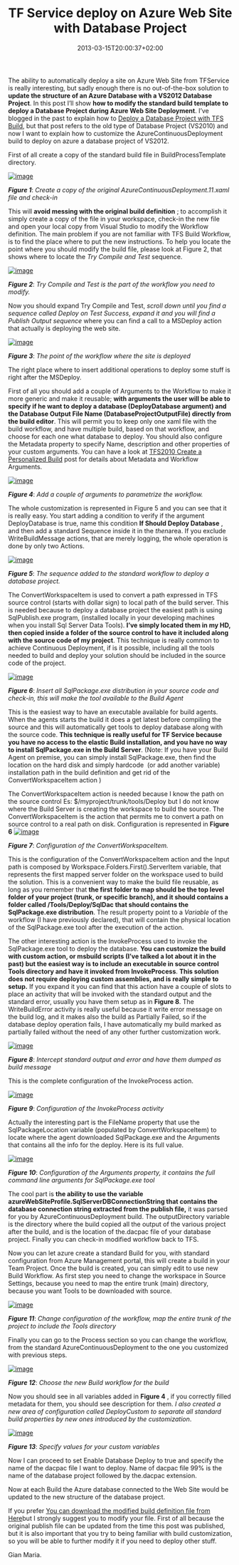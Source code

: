 ﻿---
title: "TF Service deploy on Azure Web Site with Database Project"
description: ""
date: 2013-03-15T20:00:37+02:00
draft: false
tags: [Continuos Integration,DataDude,TfsBuild]
categories: [Tfs]
---
The ability to automatically deploy a site on Azure Web Site from TFService is really interesting, but sadly enough there is no out-of-the-box solution to  **update the structure of an Azure Database with a VS2012 Database Project**. In this post I’ll show  **how to modify the standard build template to deploy a Database Project during Azure Web Site Deployment**. I’ve blogged in the past to explain how to [Deploy a Database Project with TFS Build](http://www.codewrecks.com/blog/index.php/2010/01/04/deploy-a-database-project-with-tfs-build-2010/), but that post refers to the old type of Database Project (VS2010) and now I want to explain how to customize the AzureContinuousDeployment build to deploy on azure a database project of VS2012.

First of all create a copy of the standard build file in BuildProcessTemplate directory.

[![image](https://www.codewrecks.com/blog/wp-content/uploads/2013/03/image_thumb7.png "image")](https://www.codewrecks.com/blog/wp-content/uploads/2013/03/image7.png)

 ***Figure 1***: *Create a copy of the original AzureContinuousDeployment.11.xaml file and check-in*

This will **avoid messing with the original build definition** ; to accomplish it simply create a copy of the file in your workspace, check-in the new file and open your local copy from Visual Studio to modify the Workflow definition. The main problem if you are not familiar with TFS Build Workflow, is to find the place where to put the new instructions. To help you locate the point where you should modify the build file, please look at Figure 2, that shows where to locate the *Try Compile and Test* sequence.

[![image](https://www.codewrecks.com/blog/wp-content/uploads/2013/03/image_thumb8.png "image")](https://www.codewrecks.com/blog/wp-content/uploads/2013/03/image8.png)

 ***Figure 2***: *Try Compile and Test is the part of the workflow you need to modify.*

Now you should expand Try Compile and Test, *scroll down until you find a sequence called Deploy on Test Success*, *expand it and you will find a Publish Output sequence* where you can find a call to a MSDeploy action that actually is deploying the web site.

[![image](https://www.codewrecks.com/blog/wp-content/uploads/2013/03/image_thumb9.png "image")](https://www.codewrecks.com/blog/wp-content/uploads/2013/03/image9.png)

 ***Figure 3***: *The point of the workflow where the site is deployed*

The right place where to insert additional operations to deploy some stuff is right after the MSDeploy.

First of all you should add a couple of Arguments to the Workflow to make it more generic and make it reusable;  **with arguments the user will be able to specify if he want to deploy a database (DeployDatabase argument) and the Database Output File Name (DatabaseProjectOutputFile) directly from the build editor**. This will permit you to keep only one xaml file with the build workflow, and have multiple build, based on that workflow, and choose for each one what database to deploy. You should also configure the Metadata property to specify Name, description and other properties of your custom arguments. You can have a look at [TFS2010 Create a Personalized Build](http://www.codewrecks.com/blog/index.php/2010/11/26/tfs-build-2010create-a-personalized-build/) post for details about Metadata and Workflow Arguments.

[![image](https://www.codewrecks.com/blog/wp-content/uploads/2013/03/image_thumb10.png "image")](https://www.codewrecks.com/blog/wp-content/uploads/2013/03/image10.png)

 ***Figure 4***: *Add a couple of arguments to parametrize the workflow.*

The whole customization is represented in Figure 5 and you can see that it is really easy. You start adding a condition to verify if the argument DeployDatabase is true, name this condition  **If Should Deploy Database** , and then add a standard Sequence inside it in the *then*area. If you exclude WriteBuildMessage actions, that are merely logging, the whole operation is done by only two Actions.

[![image](https://www.codewrecks.com/blog/wp-content/uploads/2013/03/image_thumb11.png "image")](https://www.codewrecks.com/blog/wp-content/uploads/2013/03/image11.png)

 ***Figure 5***: *The sequence added to the standard workflow to deploy a database project.*

The ConvertWorkspaceItem is used to convert a path expressed in TFS source control (starts with dollar sign) to local path of the build server. This is needed because to deploy a database project the easiest path is using SqlPublish.exe program, (installed locally in your developing machines when you install Sql Server Data Tools).  **I’ve simply located them in my HD, then copied inside a folder of the source control to have it included along with the source code of my project**. This technique is really common to achieve Continuous Deployment, if is it possible, including all the tools needed to build and deploy your solution should be included in the source code of the project.

[![image](https://www.codewrecks.com/blog/wp-content/uploads/2013/03/image_thumb12.png "image")](https://www.codewrecks.com/blog/wp-content/uploads/2013/03/image12.png)

 ***Figure 6***: *Insert all SqlPackage.exe distribution in your source code and check-in, this will make the tool available to the Build Agent*

This is the easiest way to have an executable available for build agents. When the agents starts the build it does a get latest before compiling the source and this will automatically get tools to deploy database along with the source code.  **This technique is really useful for TF Service because you have no access to the elastic Build installation, and you have no way to install SqlPackage.exe in the Build Server**. (Note: If you have your Build Agent on premise, you can simply install SqlPackage.exe, then find the location on the hard disk and simply hardcode  (or add another variable) installation path in the build definition and get rid of the ConvertWorkspaceItem action )

The ConvertWorkspaceItem action is needed because I know the path on the source control Es: $/myproject/trunk/tools/Deploy but I do not know where the Build Server is creating the workspace to build the source. The ConvertWorkspaceItem is the action that permits me to convert a path on source control to a real path on disk. Configuration is represented in  **Figure 6** [![image](https://www.codewrecks.com/blog/wp-content/uploads/2013/03/image_thumb13.png "image")](https://www.codewrecks.com/blog/wp-content/uploads/2013/03/image13.png)

 ***Figure 7***: *Configuration of the ConvertWorkspaceItem.*

This is the configuration of the ConvertWorkspaceItem action and the Input path is composed by Workspace.Folders.First().ServerItem variable, that represents the first mapped server folder on the workspace used to build the solution. This is a convenient way to make the build file reusable, as long as you remember that  **the first folder to map should be the top level folder of your project (trunk, or specific branch), and it should contains a folder called /Tools/Deploy/SqlDac that should contains the SqlPackage.exe distribution**. The result property point to a *Variable* of the workflow (I have previously declared), that will contain the physical location of the SqlPackage.exe tool after the execution of the action.

The other interesting action is the InvokeProcess used to invoke the SqlPackage.exe tool to deploy the database.  **You can customize the build with custom action, or msbuild scripts (I’ve talked a lot about it in the past) but the easiest way is to include an executable in source control Tools directory and have it invoked from InvokeProcess**.  **This solution does not require deploying custom assemblies, and is really simple to setup.** If you expand it you can find that this action have a couple of slots to place an activity that will be invoked with the standard output and the standard error, usually you have them setup as in  **Figure 8**. The WriteBuildError activity is really useful because it write error message on the build log, and it makes also the build as Partially Failed, so if the database deploy operation fails, I have automatically my build marked as partially failed without the need of any other further customization work.

[![image](https://www.codewrecks.com/blog/wp-content/uploads/2013/03/image_thumb14.png "image")](https://www.codewrecks.com/blog/wp-content/uploads/2013/03/image14.png)

 ***Figure 8***: *Intercept standard output and error and have them dumped as build message*

This is the complete configuration of the InvokeProcess action.

[![image](https://www.codewrecks.com/blog/wp-content/uploads/2013/03/image_thumb15.png "image")](https://www.codewrecks.com/blog/wp-content/uploads/2013/03/image15.png)

 ***Figure 9***: *Configuration of the InvokeProcess activity*

Actually the interesting part is the FileName property that use the SqlPackageLocation variable (populated by ConvertWorkspaceItem) to locate where the agent downloaded SqlPackage.exe and the Arguments that contains all the info for the deploy. Here is its full value.

[![image](https://www.codewrecks.com/blog/wp-content/uploads/2013/03/image_thumb16.png "image")](https://www.codewrecks.com/blog/wp-content/uploads/2013/03/image16.png)

 ***Figure 10***: *Configuration of the Arguments property, it contains the full command line arguments for SqlPackage.exe tool*

The cool part is **the ability to use the variable azureWebSiteProfile.SqlServerDBConnectionString that contains the database connection string extracted from the publish file,** it was parsed for you by AzureContinuousDeployment build. The outputDirectory variable is the directory where the build copied all the output of the various project after the build, and is the location of the.dacpac file of your database project. Finally you can check-in modified workflow back to TFS.

Now you can let azure create a standard Build for you, with standard configuration from Azure Management portal, this will create a build in your Team Project. Once the build is created, you can simply edit to use new Build Workflow. As first step you need to change the workspace in Source Settings, because you need to map the entire trunk (main) directory, because you want Tools to be downloaded with source.

[![image](https://www.codewrecks.com/blog/wp-content/uploads/2013/03/image_thumb17.png "image")](https://www.codewrecks.com/blog/wp-content/uploads/2013/03/image17.png)

 ***Figure 11***: *Change configuration of the workflow, map the entire trunk of the project to include the Tools directory*

Finally you can go to the Process section so you can change the workflow, from the standard AzureContinuousDeployment to the one you customized with previous steps.

[![image](https://www.codewrecks.com/blog/wp-content/uploads/2013/03/image_thumb18.png "image")](https://www.codewrecks.com/blog/wp-content/uploads/2013/03/image18.png)

 ***Figure 12***: *Choose the new Build workflow for the build*

Now you should see in all variables added in  **Figure 4** , if you correctly filled metadata for them, you should see description for them. *I also created a new area of configuration called DeployCustom to separate all standard build properties by new ones introduced by the customization*.

[![image](https://www.codewrecks.com/blog/wp-content/uploads/2013/03/image_thumb19.png "image")](https://www.codewrecks.com/blog/wp-content/uploads/2013/03/image19.png)

 ***Figure 13***: *Specify values for your custom variables*

Now I can proceed to set Enable Database Deploy to true and specify the name of the dacpac file I want to deploy. Name of dacpac file 99% is the name of the database project followed by the.dacpac extension.

Now at each Build the Azure database connected to the Web Site would be updated to the new structure of the database project.

If you prefer [You can download the modified build definition file from Here](http://sdrv.ms/154Ddmc)but I strongly suggest you to modify your file. First of all because the original publish file can be updated from the time this post was published, but it is also important that you try to being familiar with build customization, so you will be able to further modify it if you need to deploy other stuff.

Gian Maria.
